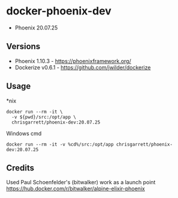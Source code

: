 # docker-phoenix-dev

* Phoenix 20.07.25

## Versions
- Phoenix 1.10.3 - https://phoenixframework.org/
- Dockerize v0.6.1 - https://github.com/jwilder/dockerize

## Usage

*nix
```
docker run --rm -it \
  -v ${pwd}/src:/opt/app \
  chrisgarrett/phoenix-dev:20.07.25 
```

Windows cmd
```
docker run --rm -it -v %cd%/src:/opt/app chrisgarrett/phoenix-dev:20.07.25 
```


## Credits

Used Paul Schoenfelder's (bitwalker) work as a launch point https://hub.docker.com/r/bitwalker/alpine-elixir-phoenix

